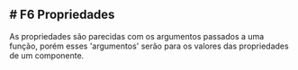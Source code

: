 ## # F6 Propriedades

As propriedades são parecidas com os argumentos passados a uma função, porém esses 'argumentos' serão para os valores das propriedades de um componente.